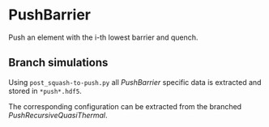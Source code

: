 # PushBarrier

Push an element with the i-th lowest barrier and quench.

## Branch simulations

Using `post_squash-to-push.py` all *PushBarrier* specific data is extracted and
stored in `*push*.hdf5`.

The corresponding configuration can be extracted from the branched *PushRecursiveQuasiThermal*.
